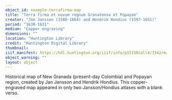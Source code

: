 ```yaml
---
object_id: example-terrafirma-map
title: "Terra firma et novum regnum Granatense et Popayan"
creator: "Jan Jansson (1588-1664) and Hendrik Hondius (1597-1651)"
period: "1630-1631"
medium: "Copper engraving"
dimensions: ""
location: "Huntington Library"
credit: "Huntington Digital Library"
thumbnail: 
iiif_manifest: https://hdl.huntington.org/iiif/info/p15150coll4/3342/manifest.json
object_warning: ""
layout: object
---
```


Historical map of New Granada (present-day Colombia) and Popayan region, created by Jan Jansson and Hendrik Hondius. This copper-engraved map appeared in only two Jansson/Hondius atlases with a blank verso.
